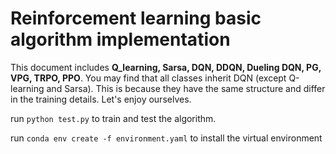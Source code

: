 # Reinforcement learning basic algorithm implementation

This document includes **Q_learning, Sarsa, DQN, DDQN, Dueling DQN,  PG, VPG, TRPO, PPO**. You may find that all classes inherit DQN (except Q-learning and Sarsa). This is because they have the same structure and differ in the training details. Let's enjoy ourselves.

run `python test.py` to train and test the algorithm. 

run `conda env create -f environment.yaml` to install the virtual environment



